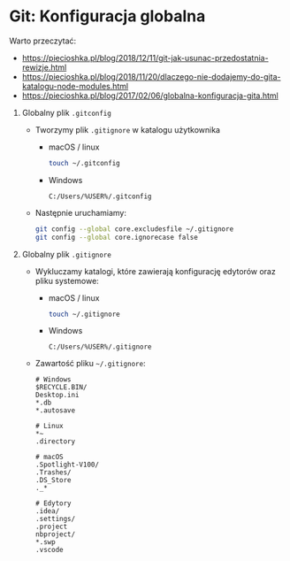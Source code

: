 # Git: Konfiguracja globalna

Warto przeczytać:

- <https://piecioshka.pl/blog/2018/12/11/git-jak-usunac-przedostatnia-rewizje.html>
- <https://piecioshka.pl/blog/2018/11/20/dlaczego-nie-dodajemy-do-gita-katalogu-node-modules.html>
- <https://piecioshka.pl/blog/2017/02/06/globalna-konfiguracja-gita.html>

1. Globalny plik `.gitconfig`

    + Tworzymy plik `.gitignore` w katalogu użytkownika

        - macOS / linux

            ```bash
            touch ~/.gitconfig
            ```

        - Windows

            `C:/Users/%USER%/.gitconfig`

    + Następnie uruchamiamy:

        ```bash
        git config --global core.excludesfile ~/.gitignore
        git config --global core.ignorecase false
        ```

2. Globalny plik `.gitignore`

    + Wykluczamy katalogi, które zawierają konfigurację edytorów oraz pliku systemowe:

        - macOS / linux

            ```bash
            touch ~/.gitignore
            ```

        - Windows

            `C:/Users/%USER%/.gitignore`

    + Zawartość pliku `~/.gitignore`:

        ```text
        # Windows
        $RECYCLE.BIN/
        Desktop.ini
        *.db
        *.autosave

        # Linux
        *~
        .directory

        # macOS
        .Spotlight-V100/
        .Trashes/
        .DS_Store
        ._*

        # Edytory
        .idea/
        .settings/
        .project
        nbproject/
        *.swp
        .vscode
        ```
